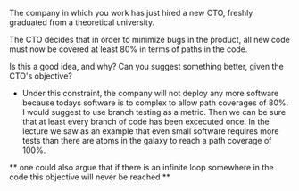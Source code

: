 The company in which you work has just hired a new CTO, freshly graduated from a theoretical university.

The CTO decides that in order to minimize bugs in the product, all new code must now be covered at least 80% in terms of paths in the code.

Is this a good idea, and why? Can you suggest something better, given the CTO's objective?
- Under this constraint, the company will not deploy any more software because todays software is to complex to allow path coverages of 80%. I would suggest to use branch testing as a metric. Then we can be sure that at least every branch of code has been excecuted once. In the lecture we saw as an example that even small software requires more tests than there are atoms in the galaxy to reach a path coverage of 100%. 

** one could also argue that if there is an infinite loop somewhere in the code this objective will never be reached **